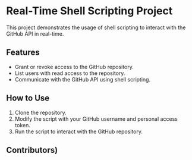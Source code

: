 # Real-Time Shell Scripting Project

This project demonstrates the usage of shell scripting to interact with the GitHub API in real-time. 

## Features
- Grant or revoke access to the GitHub repository.
- List users with read access to the repository.
- Communicate with the GitHub API using shell scripting.

## How to Use
1. Clone the repository.
2. Modify the script with your GitHub username and personal access token.
3. Run the script to interact with the GitHub repository.

## Contributors)
